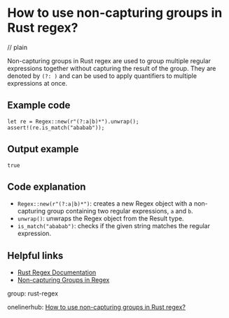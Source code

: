 # How to use non-capturing groups in Rust regex?
// plain

Non-capturing groups in Rust regex are used to group multiple regular expressions together without capturing the result of the group. They are denoted by `(?: )` and can be used to apply quantifiers to multiple expressions at once.

## Example code

```
let re = Regex::new(r"(?:a|b)*").unwrap();
assert!(re.is_match("ababab"));
```

## Output example

```
true
```

## Code explanation

- `Regex::new(r"(?:a|b)*")`: creates a new Regex object with a non-capturing group containing two regular expressions, `a` and `b`.
- `unwrap()`: unwraps the Regex object from the Result type.
- `is_match("ababab")`: checks if the given string matches the regular expression.

## Helpful links
- [Rust Regex Documentation](https://doc.rust-lang.org/regex/regex/index.html)
- [Non-capturing Groups in Regex](https://www.regular-expressions.info/brackets.html)

group: rust-regex

onelinerhub: [How to use non-capturing groups in Rust regex?](https://onelinerhub.com/rust/how-to-use-non-capturing-groups-in-rust-regex)